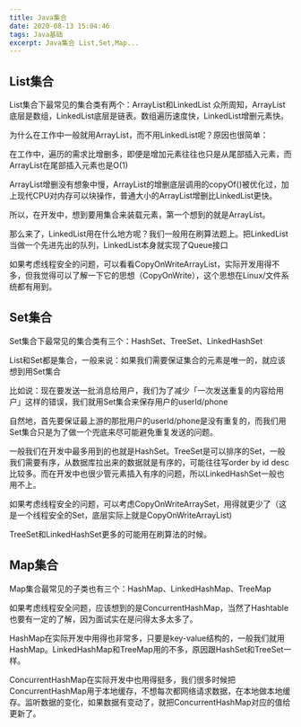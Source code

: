 ```yaml
---
title: Java集合
date: 2020-08-13 15:04:46
tags: Java基础
excerpt: Java集合 List,Set,Map...
---
```


## List集合

List集合下最常见的集合类有两个：ArrayList和LinkedList
众所周知，ArrayList底层是数组，LinkedList底层是链表。数组遍历速度快，LinkedList增删元素快。

为什么在工作中一般就用ArrayList，而不用LinkedList呢？原因也很简单：

在工作中，遍历的需求比增删多，即便是增加元素往往也只是从尾部插入元素，而ArrayList在尾部插入元素也是O(1)

ArrayList增删没有想象中慢，ArrayList的增删底层调用的copyOf()被优化过，加上现代CPU对内存可以块操作，普通大小的ArrayList增删比LinkedList更快。

所以，在开发中，想到要用集合来装载元素，第一个想到的就是ArrayList。

那么来了，LinkedList用在什么地方呢？我们一般用在刷算法题上。把LinkedList当做一个先进先出的队列，LinkedList本身就实现了Queue接口

如果考虑线程安全的问题，可以看看CopyOnWriteArrayList，实际开发用得不多，但我觉得可以了解一下它的思想（CopyOnWrite），这个思想在Linux/文件系统都有用到。
 
## Set集合

Set集合下最常见的集合类有三个：HashSet、TreeSet、LinkedHashSet

List和Set都是集合，一般来说：如果我们需要保证集合的元素是唯一的，就应该想到用Set集合

比如说：现在要发送一批消息给用户，我们为了减少「一次发送重复的内容给用户」这样的错误，我们就用Set集合来保存用户的userId/phone

自然地，首先要保证最上游的那批用户的userId/phone是没有重复的，而我们用Set集合只是为了做一个兜底来尽可能避免重复发送的问题。

一般我们在开发中最多用到的也就是HashSet。TreeSet是可以排序的Set，一般我们需要有序，从数据库拉出来的数据就是有序的，可能往往写order by id desc比较多。而在开发中也很少管元素插入有序的问题，所以LinkedHashSet一般也用不上。

如果考虑线程安全的问题，可以考虑CopyOnWriteArraySet，用得就更少了（这是一个线程安全的Set，底层实际上就是CopyOnWriteArrayList)

TreeSet和LinkedHashSet更多的可能用在刷算法的时候。

## Map集合

Map集合最常见的子类也有三个：HashMap、LinkedHashMap、TreeMap

如果考虑线程安全问题，应该想到的是ConcurrentHashMap，当然了Hashtable也要有一定的了解，因为面试实在是问得太多太多了。

HashMap在实际开发中用得也非常多，只要是key-value结构的，一般我们就用HashMap。LinkedHashMap和TreeMap用的不多，原因跟HashSet和TreeSet一样。

ConcurrentHashMap在实际开发中也用得挺多，我们很多时候把ConcurrentHashMap用于本地缓存，不想每次都网络请求数据，在本地做本地缓存。监听数据的变化，如果数据有变动了，就把ConcurrentHashMap对应的值给更新了。

 
